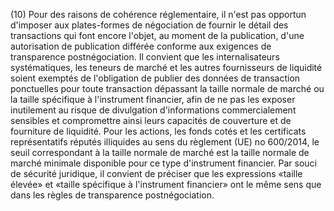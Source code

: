 (10) Pour des raisons de cohérence réglementaire, il n'est pas opportun d'imposer aux plates-formes de négociation de fournir le détail des transactions qui font encore l'objet, au moment de la publication, d'une autorisation de publication différée conforme aux exigences de transparence postnégociation. Il convient que les internalisateurs systématiques, les teneurs de marché et les autres fournisseurs de liquidité soient exemptés de l'obligation de publier des données de transaction ponctuelles pour toute transaction dépassant la taille normale de marché ou la taille spécifique à l'instrument financier, afin de ne pas les exposer inutilement au risque de divulgation d'informations commercialement sensibles et compromettre ainsi leurs capacités de couverture et de fourniture de liquidité. Pour les actions, les fonds cotés et les certificats représentatifs réputés illiquides au sens du règlement (UE) no 600/2014, le seuil correspondant à la taille normale de marché est la taille normale de marché minimale disponible pour ce type d'instrument financier. Par souci de sécurité juridique, il convient de préciser que les expressions «taille élevée» et «taille spécifique à l'instrument financier» ont le même sens que dans les règles de transparence postnégociation.